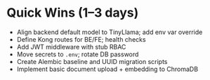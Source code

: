 # Quick Wins (1–3 days)

- Align backend default model to TinyLlama; add env var override
- Define Kong routes for BE/FE; health checks
- Add JWT middleware with stub RBAC
- Move secrets to `.env`; rotate DB password
- Create Alembic baseline and UUID migration scripts
- Implement basic document upload + embedding to ChromaDB
